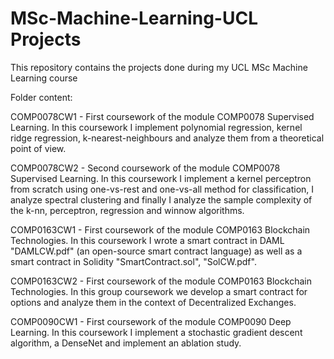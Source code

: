 # MSc-Machine-Learning-UCL Projects
This repository contains the projects done during my UCL MSc Machine Learning course

Folder content:

СОМР0078CW1 - First coursework of the module СОМР0078 Supervised Learning. In this coursework I implement polynomial regression, kernel ridge regression, k-nearest-neighbours and analyze them from a theoretical point of view.

СОМР0078CW2 - Second coursework of the module СОМР0078 Supervised Learning. In this coursework I implement a kernel perceptron from scratch using one-vs-rest and one-vs-all method for classification, I analyze spectral clustering and finally I analyze the sample complexity of the k-nn, perceptron, regression and winnow algorithms.

СОМР0163CW1 - First coursework of the module СОМР0163 Blockchain Technologies. In this coursework I wrote a smart contract in DAML "DAMLCW.pdf" (an open-source smart contract language) as well as a smart contract in Solidity "SmartContract.sol", "SolCW.pdf".

СОМР0163CW2 - First coursework of the module СОМР0163 Blockchain Technologies. In this group coursework we develop a smart contract for options and analyze them in the context of Decentralized Exchanges. 

СОМР0090CW1 - First coursework of the module СОМР0090 Deep Learning. In this coursework I implement a stochastic gradient descent algorithm, a DenseNet and implement an ablation study.
